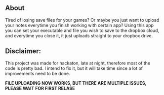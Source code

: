 ## About
Tired of losing save files for your games? Or maybe you just want to upload your notes everytime you finish working with certain app?
Using this app you can set your executable and file you wish to save to the dropbox cloud, and everytime you close it, it just uploads straight to your dropbox drive.


## Disclaimer:
This project was made for hackaton, late at night, therefore most of the code is pretty bad.
I intend to fix it, but it will take time since a lot of improvements need to be done.

**FILE UPLOADING NOW WORKS, BUT THERE ARE MULTIPLE ISSUES, PLEASE WAIT FOR FIRST RELASE**
